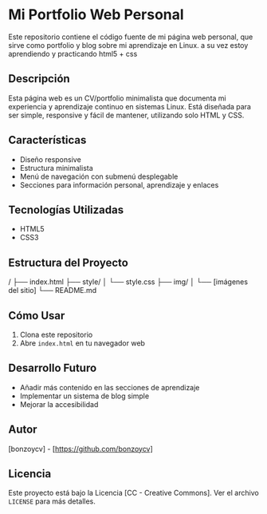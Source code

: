 # Mi Portfolio Web Personal

Este repositorio contiene el código fuente de mi página web personal, que sirve como portfolio y blog sobre mi aprendizaje en Linux.
a su vez estoy aprendiendo y practicando html5 + css

## Descripción

Esta página web es un CV/portfolio minimalista que documenta mi experiencia y aprendizaje continuo en sistemas Linux. Está diseñada para ser simple, responsive y fácil de mantener, utilizando solo HTML y CSS.

## Características

- Diseño responsive
- Estructura minimalista
- Menú de navegación con submenú desplegable
- Secciones para información personal, aprendizaje y enlaces

## Tecnologías Utilizadas

- HTML5
- CSS3

## Estructura del Proyecto

/
├── index.html
├── style/
│   └── style.css
├── img/
│   └── [imágenes del sitio]
└── README.md



## Cómo Usar

1. Clona este repositorio
2. Abre `index.html` en tu navegador web

## Desarrollo Futuro

- Añadir más contenido en las secciones de aprendizaje
- Implementar un sistema de blog simple
- Mejorar la accesibilidad

## Autor

[bonzoycv] - [https://github.com/bonzoycv]

## Licencia

Este proyecto está bajo la Licencia [CC - Creative Commons]. Ver el archivo `LICENSE` para más detalles.
